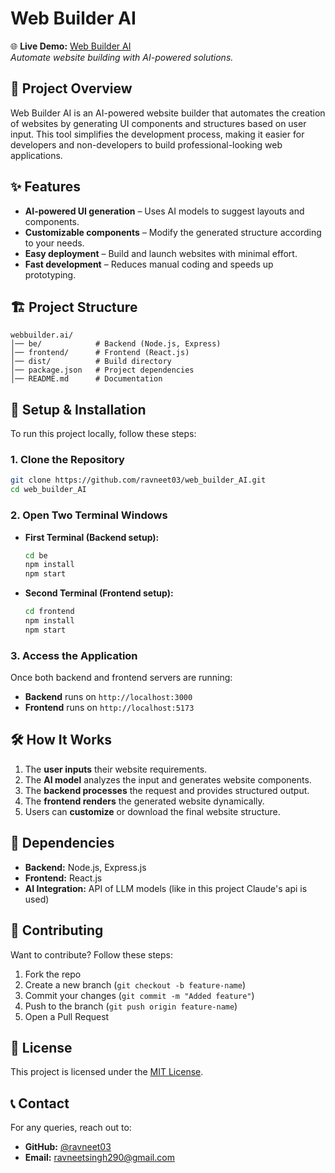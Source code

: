 # Web Builder AI  
🌐 **Live Demo:** <a href="https://web-builder-ai-nu.vercel.app/" target="_blank">Web Builder AI </a>  
_Automate website building with AI-powered solutions._  

## 🚀 Project Overview  
Web Builder AI is an AI-powered website builder that automates the creation of websites by generating UI components and structures based on user input. This tool simplifies the development process, making it easier for developers and non-developers to build professional-looking web applications.  

## ✨ Features  
- **AI-powered UI generation** – Uses AI models to suggest layouts and components.  
- **Customizable components** – Modify the generated structure according to your needs.  
- **Easy deployment** – Build and launch websites with minimal effort.  
- **Fast development** – Reduces manual coding and speeds up prototyping.  

## 🏗️ Project Structure  
```
webbuilder.ai/
│── be/            # Backend (Node.js, Express)
│── frontend/      # Frontend (React.js)
│── dist/          # Build directory
│── package.json   # Project dependencies
│── README.md      # Documentation
```

## 🔧 Setup & Installation  
To run this project locally, follow these steps:  

### **1. Clone the Repository**  
```sh
git clone https://github.com/ravneet03/web_builder_AI.git
cd web_builder_AI
```

### **2. Open Two Terminal Windows**  
- **First Terminal (Backend setup):**  
  ```sh
  cd be
  npm install
  npm start
  ```
- **Second Terminal (Frontend setup):**  
  ```sh
  cd frontend
  npm install
  npm start
  ```

### **3. Access the Application**  
Once both backend and frontend servers are running:  
- **Backend** runs on `http://localhost:3000`  
- **Frontend** runs on `http://localhost:5173`  

## 🛠️ How It Works  
1. The **user inputs** their website requirements.  
2. The **AI model** analyzes the input and generates website components.  
3. The **backend processes** the request and provides structured output.  
4. The **frontend renders** the generated website dynamically.  
5. Users can **customize** or download the final website structure.  

## 📌 Dependencies  
- **Backend:** Node.js, Express.js  
- **Frontend:** React.js  
- **AI Integration:** API of LLM models (like in this project Claude's api is used)  

## 🤝 Contributing  
Want to contribute? Follow these steps:  
1. Fork the repo  
2. Create a new branch (`git checkout -b feature-name`)  
3. Commit your changes (`git commit -m "Added feature"`)  
4. Push to the branch (`git push origin feature-name`)  
5. Open a Pull Request  

## 📜 License  
This project is licensed under the [MIT License](LICENSE).  

## 📞 Contact  
For any queries, reach out to:  
- **GitHub:** [@ravneet03](https://github.com/ravneet03)  
- **Email:** ravneetsingh290@gmail.com  
